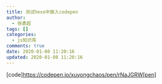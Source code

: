 ```yaml
---
title: 测试hexo中嵌入codepen
author:
  - 徐勇超
tags: []
categories:
  - js知识库
comments: true
date: 2020-01-08 11:20:16
updated: 2020-01-08 11:20:16
---
```

[code]https://codepen.io/xuyongchaos/pen/rNaJGRW[pen]